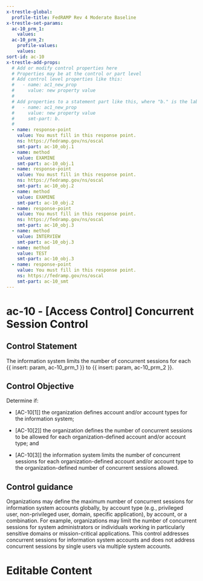 ```yaml
---
x-trestle-global:
  profile-title: FedRAMP Rev 4 Moderate Baseline
x-trestle-set-params:
  ac-10_prm_1:
    values:
  ac-10_prm_2:
    profile-values:
    values:
sort-id: ac-10
x-trestle-add-props:
  # Add or modify control properties here
  # Properties may be at the control or part level
  # Add control level properties like this:
  #   - name: ac1_new_prop
  #     value: new property value
  #
  # Add properties to a statement part like this, where "b." is the label of the target statement part
  #   - name: ac1_new_prop
  #     value: new property value
  #     smt-part: b.
  #
  - name: response-point
    value: You must fill in this response point.
    ns: https://fedramp.gov/ns/oscal
    smt-part: ac-10_obj.1
  - name: method
    value: EXAMINE
    smt-part: ac-10_obj.1
  - name: response-point
    value: You must fill in this response point.
    ns: https://fedramp.gov/ns/oscal
    smt-part: ac-10_obj.2
  - name: method
    value: EXAMINE
    smt-part: ac-10_obj.2
  - name: response-point
    value: You must fill in this response point.
    ns: https://fedramp.gov/ns/oscal
    smt-part: ac-10_obj.3
  - name: method
    value: INTERVIEW
    smt-part: ac-10_obj.3
  - name: method
    value: TEST
    smt-part: ac-10_obj.3
  - name: response-point
    value: You must fill in this response point.
    ns: https://fedramp.gov/ns/oscal
    smt-part: ac-10_smt
---
```


# ac-10 - \[Access Control\] Concurrent Session Control

## Control Statement

The information system limits the number of concurrent sessions for each {{ insert: param, ac-10_prm_1 }} to {{ insert: param, ac-10_prm_2 }}.

## Control Objective

Determine if:

- \[AC-10[1]\] the organization defines account and/or account types for the information system;

- \[AC-10[2]\] the organization defines the number of concurrent sessions to be allowed for each organization-defined account and/or account type; and

- \[AC-10[3]\] the information system limits the number of concurrent sessions for each organization-defined account and/or account type to the organization-defined number of concurrent sessions allowed.

## Control guidance

Organizations may define the maximum number of concurrent sessions for information system accounts globally, by account type (e.g., privileged user, non-privileged user, domain, specific application), by account, or a combination. For example, organizations may limit the number of concurrent sessions for system administrators or individuals working in particularly sensitive domains or mission-critical applications. This control addresses concurrent sessions for information system accounts and does not address concurrent sessions by single users via multiple system accounts.

# Editable Content

<!-- Make additions and edits below -->
<!-- The above represents the contents of the control as received by the profile, prior to additions. -->
<!-- If the profile makes additions to the control, they will appear below. -->
<!-- The above markdown may not be edited but you may edit the content below, and/or introduce new additions to be made by the profile. -->
<!-- If there is a yaml header at the top, parameter values may be edited. Use --set-parameters to incorporate the changes during assembly. -->
<!-- The content here will then replace what is in the profile for this control, after running profile-assemble. -->
<!-- The added parts in the profile for this control are below.  You may edit them and/or add new ones. -->
<!-- Each addition must have a heading either of the form ## Control my_addition_name -->
<!-- or ## Part a. (where the a. refers to one of the control statement labels.) -->
<!-- "## Control" parts are new parts added after the statement part. -->
<!-- "## Part" parts are new parts added into the top-level statement part with that label. -->
<!-- Subparts may be added with nested hash levels of the form ### My Subpart Name -->
<!-- underneath the parent ## Control or ## Part being added -->
<!-- See https://ibm.github.io/compliance-trestle/tutorials/ssp_profile_catalog_authoring/ssp_profile_catalog_authoring for guidance. -->
